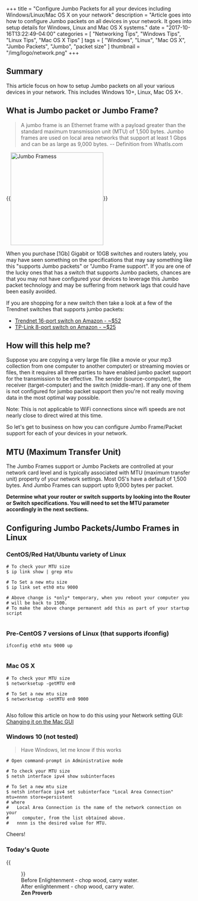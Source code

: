 +++
title = "Configure Jumbo Packets for all your devices including Windows/Linux/Mac OS X on your network"
description = "Article goes into how to configure Jumbo packets on all devices in your network. It goes into setup details for Windows, Linux and Mac OS X systems."
date = "2017-10-16T13:22:49-04:00"
categories = [
  "Networking Tips",
  "Windows Tips",
  "Linux Tips",
  "Mac OS X Tips"
]
tags = [
  "Windows",
  "Linux",
  "Mac OS X",
  "Jumbo Packets",
  "Jumbo",
  "packet size"
]
thumbnail = "/img/logo/network.png"
+++

## Summary

This article focus on how to setup Jumbo packets on all your various devices in your network. This includes Windows 10+, Linux, Mac OS X+.

## What is Jumbo packet or Jumbo Frame?

> A jumbo frame is an Ethernet frame with a payload greater than the standard maximum transmission unit (MTU) of 1,500 bytes. Jumbo frames are used on local area networks that support at least 1 Gbps and can be as large as 9,000 bytes.
> -- Definition from WhatIs.com

{{<img src="/img/2017/10/jumbo-frames.gif" alt="Jumbo Framess" width="250" align="center" class="imgframe">}}

When you purchase [1Gb] Gigabit or 10GB switches and routers lately, you may have seen something on the specifications that may say something like this "supports Jumbo packets" or "Jumbo Frame support". If you are one of the lucky ones that has a switch that supports Jumbo packets, chances are that you may not have configured your devices to leverage this Jumbo packet technology and may be suffering from network lags that could have been easily avoided.

If you are shopping for a new switch then take a look at a few of the Trendnet switches that supports jumbo packets:

  * [Trendnet 16-port switch on Amazon - ~$52](https://www.amazon.com/TRENDnet-GREENnet-Polycarbonate-Switching-TEG-S16D/dp/B0126TJEOK/)
  * [TP-Link 8-port switch on Amazon - ~$25](https://www.amazon.com/dp/B00A121WN6/)

## How will this help me?

Suppose you are copying a very large file (like a movie or your mp3 collection from one computer to another computer) or streaming movies or files, then it requires all three parties to have enabled jumbo packet support for the transmission to be effective. The sender (source-computer), the receiver (target-computer) and the switch (middle-man). If any one of them is not configured for jumbo packet support then you're not really moving data in the most optimal way possible.

Note: This is not applicable to WiFi connections since wifi speeds are not nearly close to direct wired at this time.

So let's get to business on how you can configure Jumbo Frame/Packet support for each of your devices in your network.

## MTU (Maximum Transfer Unit)

The Jumbo Frames support or Jumbo Packets are controlled at your network card level and is typically associated with MTU (maximum transfer unit) property of your network settings. Most OS's have a default of 1,500 bytes. And Jumbo Frames can support upto 9,000 bytes per packet.

**Determine what your router or switch supports by looking into the Router or Switch specifications. You will need to set the MTU parameter accordingly in the next sections.**

## Configuring Jumbo Packets/Jumbo Frames in Linux

### CentOS/Red Hat/Ubuntu variety of Linux

<pre><code class="language-bash line-numbers"># To check your MTU size
$ ip link show | grep mtu

# To Set a new mtu size
$ ip link set eth0 mtu 9000

# Above change is *only* temporary, when you reboot your computer you
# will be back to 1500.
# To make the above change permanent add this as part of your startup script

</code></pre>

### Pre-CentOS 7 versions of Linux (that supports ifconfig)

<pre><code class="language-bash line-numbers">ifconfig eth0 mtu 9000 up

</code></pre>

### Mac OS X

<pre><code class="language-bash line-numbers"># To check your MTU size
$ networksetup -getMTU en0

# To Set a new mtu size
$ networksetup -setMTU en0 9000

</code></pre>

Also follow this article on how to do this using your Network setting GUI:
[Changing it on the Mac GUI](https://www.codeotaku.com/journal/2010-02/mac-os-x-jumbo-frames/index)

### Windows 10 (not tested)

> Have Windows, let me know if this works

<pre><code class="language-bash line-numbers"># Open command-prompt in Administrative mode

# To check your MTU size
$ netsh interface ipv4 show subinterfaces

# To Set a new mtu size
$ netsh interface ipv4 set subinterface "Local Area Connection" mtu=nnnn store=persistent
# where
#   Local Area Connection is the name of the network connection on your
#     computer, from the list obtained above.
#   nnnn is the desired value for MTU.
</code></pre>

Cheers!

### Today's Quote

{{<figure src="/img/logo/zen.png" caption="" width="100" class="alignleft round-img-border imgframe-left-pad" >}}
<br/>
Before Enlightenment - chop wood, carry water.<br/>
After enlightenment - chop wood, carry water.<br/>
**Zen Proverb**


&nbsp;
